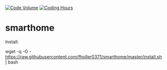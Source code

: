 [![Code Volume](https://api.gitential.com/accounts/2137/projects/2484/badges/code-volume.svg)](https://gitential.com/accounts/2137/projects/2484/share?uuid=8a2fd077-b019-4d8c-b84a-28a773a47e66&utm_source=shield&utm_medium=shield&utm_campaign=2484)
[![Coding Hours](https://api.gitential.com/accounts/2137/projects/2484/badges/coding-hours.svg)](https://gitential.com/accounts/2137/projects/2484/share?uuid=8a2fd077-b019-4d8c-b84a-28a773a47e66&utm_source=shield&utm_medium=shield&utm_campaign=2484)
# smarthome

Install:

wget -q -O - https://raw.githubusercontent.com/fholler0371/smarthome/master/install.sh | bash
